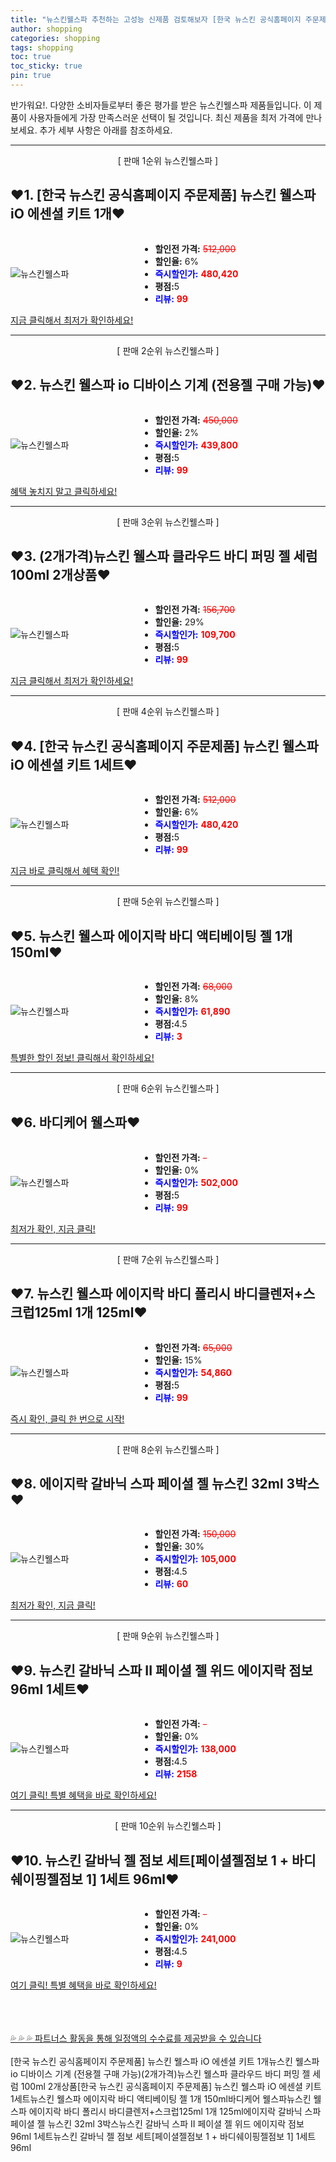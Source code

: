 ```yaml
---
title: "뉴스킨웰스파 추천하는 고성능 신제품 검토해보자 [한국 뉴스킨 공식홈페이지 주문제품] 뉴스킨"
author: shopping
categories: shopping
tags: shopping
toc: true
toc_sticky: true
pin: true
---
```

반가워요!. 다양한 소비자들로부터 좋은 평가를 받은 뉴스킨웰스파 제품들입니다. 이 제품이 사용자들에게 가장 만족스러운 선택이 될 것입니다. 최신 제품을 최저 가격에 만나보세요. 추가 세부 사항은 아래를 참조하세요.

---
<p class="toplist" style="margin: 0 auto; display: block; width: fit-content;">[ 판매 1순위 뉴스킨웰스파 ]</p>

<h2><strong>❤️1. [한국 뉴스킨 공식홈페이지 주문제품] 뉴스킨 웰스파 iO 에센셜 키트 1개❤️</strong></h2>

<div style="display: flex; align-items: center;">
    <div style="flex: 0.4;">
        <img src="https://thumbnail8.coupangcdn.com/thumbnails/remote/230x230ex/image/vendor_inventory/888b/9e6740eb7313646b34e07701b98d087ebf69a742b64824bf486c5c8e8de5.jpg" alt="뉴스킨웰스파" style="max-width: 100%;">
    </div>
    <div style="flex: 0.6; margin-left: 10px;">
        <ul>
            <li><strong>할인전 가격:</strong> <del style="color: red;">512,000</del></li>
            <li><strong>할인율:</strong> 6%</li>
            <li><span style='color:blue'><strong>즉시할인가:</strong></span> <span style='color:red'><strong>480,420</strong></span></li>
            <li><strong>평점:</strong>5</li>
            <li><span style='color:blue'><strong>리뷰:</strong></span> <span style='color:red'><strong>99</strong></span></li>
        </ul>
    </div>
</div>
<div class="center">
    <a href="https://William4Davisa.github.io?lptag=AF9450613&subid=githubio&pageKey=8229829719&traceid=V0-153&itemId=23683829853&vendorItemId=90709026020" class="myButton">
        지금 클릭해서 최저가 확인하세요!
    </a>
</div>


---
<p class="toplist" style="margin: 0 auto; display: block; width: fit-content;">[ 판매 2순위 뉴스킨웰스파 ]</p>

<h2><strong>❤️2. 뉴스킨 웰스파 io 디바이스 기계 (전용젤 구매 가능)❤️</strong></h2>

<div style="display: flex; align-items: center;">
    <div style="flex: 0.4;">
        <img src="https://thumbnail7.coupangcdn.com/thumbnails/remote/230x230ex/image/vendor_inventory/67cb/a04e9b83283494280ef3aa7951a81ace136e42e2463cd280e966230aaede.jpg" alt="뉴스킨웰스파" style="max-width: 100%;">
    </div>
    <div style="flex: 0.6; margin-left: 10px;">
        <ul>
            <li><strong>할인전 가격:</strong> <del style="color: red;">450,000</del></li>
            <li><strong>할인율:</strong> 2%</li>
            <li><span style='color:blue'><strong>즉시할인가:</strong></span> <span style='color:red'><strong>439,800</strong></span></li>
            <li><strong>평점:</strong>5</li>
            <li><span style='color:blue'><strong>리뷰:</strong></span> <span style='color:red'><strong>99</strong></span></li>
        </ul>
    </div>
</div>
<div class="center">
    <a href="https://William4Davisa.github.io?lptag=AF9450613&subid=githubio&pageKey=8240521534&traceid=V0-153&itemId=23715714585&vendorItemId=90740583482" class="myButton">
        혜택 놓치지 말고 클릭하세요!
    </a>
</div>


---
<p class="toplist" style="margin: 0 auto; display: block; width: fit-content;">[ 판매 3순위 뉴스킨웰스파 ]</p>

<h2><strong>❤️3. (2개가격)뉴스킨 웰스파 클라우드 바디 퍼밍 젤 세럼 100ml 2개상품❤️</strong></h2>

<div style="display: flex; align-items: center;">
    <div style="flex: 0.4;">
        <img src="https://thumbnail10.coupangcdn.com/thumbnails/remote/230x230ex/image/vendor_inventory/8e69/f9f9f1b140840abe7f260342a65da59a3c61a5fe481d9554e685d30fb373.jpg" alt="뉴스킨웰스파" style="max-width: 100%;">
    </div>
    <div style="flex: 0.6; margin-left: 10px;">
        <ul>
            <li><strong>할인전 가격:</strong> <del style="color: red;">156,700</del></li>
            <li><strong>할인율:</strong> 29%</li>
            <li><span style='color:blue'><strong>즉시할인가:</strong></span> <span style='color:red'><strong>109,700</strong></span></li>
            <li><strong>평점:</strong>5</li>
            <li><span style='color:blue'><strong>리뷰:</strong></span> <span style='color:red'><strong>99</strong></span></li>
        </ul>
    </div>
</div>
<div class="center">
    <a href="https://William4Davisa.github.io?lptag=AF9450613&subid=githubio&pageKey=8209972669&traceid=V0-153&itemId=23561237544&vendorItemId=90587222149" class="myButton">
        지금 클릭해서 최저가 확인하세요!
    </a>
</div>


---
<p class="toplist" style="margin: 0 auto; display: block; width: fit-content;">[ 판매 4순위 뉴스킨웰스파 ]</p>

<h2><strong>❤️4. [한국 뉴스킨 공식홈페이지 주문제품] 뉴스킨 웰스파 iO 에센셜 키트 1세트❤️</strong></h2>

<div style="display: flex; align-items: center;">
    <div style="flex: 0.4;">
        <img src="https://thumbnail9.coupangcdn.com/thumbnails/remote/230x230ex/image/vendor_inventory/22e4/f5f1130fe97963dbb08005bac4c4af708a875516c37c07a0122a468096a6.jpg" alt="뉴스킨웰스파" style="max-width: 100%;">
    </div>
    <div style="flex: 0.6; margin-left: 10px;">
        <ul>
            <li><strong>할인전 가격:</strong> <del style="color: red;">512,000</del></li>
            <li><strong>할인율:</strong> 6%</li>
            <li><span style='color:blue'><strong>즉시할인가:</strong></span> <span style='color:red'><strong>480,420</strong></span></li>
            <li><strong>평점:</strong>5</li>
            <li><span style='color:blue'><strong>리뷰:</strong></span> <span style='color:red'><strong>99</strong></span></li>
        </ul>
    </div>
</div>
<div class="center">
    <a href="https://William4Davisa.github.io?lptag=AF9450613&subid=githubio&pageKey=8103173816&traceid=V0-153&itemId=22928819027&vendorItemId=89963204427" class="myButton">
        지금 바로 클릭해서 혜택 확인!
    </a>
</div>


---
<p class="toplist" style="margin: 0 auto; display: block; width: fit-content;">[ 판매 5순위 뉴스킨웰스파 ]</p>

<h2><strong>❤️5. 뉴스킨 웰스파 에이지락 바디 액티베이팅 젤 1개 150ml❤️</strong></h2>

<div style="display: flex; align-items: center;">
    <div style="flex: 0.4;">
        <img src="https://thumbnail8.coupangcdn.com/thumbnails/remote/230x230ex/image/vendor_inventory/9726/0691325acb5de6a8279e5f0672f5fcacc74b96d96da11e486e8c0fa8a388.jpg" alt="뉴스킨웰스파" style="max-width: 100%;">
    </div>
    <div style="flex: 0.6; margin-left: 10px;">
        <ul>
            <li><strong>할인전 가격:</strong> <del style="color: red;">68,000</del></li>
            <li><strong>할인율:</strong> 8%</li>
            <li><span style='color:blue'><strong>즉시할인가:</strong></span> <span style='color:red'><strong>61,890</strong></span></li>
            <li><strong>평점:</strong>4.5</li>
            <li><span style='color:blue'><strong>리뷰:</strong></span> <span style='color:red'><strong>3</strong></span></li>
        </ul>
    </div>
</div>
<div class="center">
    <a href="https://William4Davisa.github.io?lptag=AF9450613&subid=githubio&pageKey=7717463456&traceid=V0-153&itemId=20780046783&vendorItemId=90740691470" class="myButton">
        특별한 할인 정보! 클릭해서 확인하세요!
    </a>
</div>


---
<p class="toplist" style="margin: 0 auto; display: block; width: fit-content;">[ 판매 6순위 뉴스킨웰스파 ]</p>

<h2><strong>❤️6. 바디케어 웰스파❤️</strong></h2>

<div style="display: flex; align-items: center;">
    <div style="flex: 0.4;">
        <img src="https://thumbnail8.coupangcdn.com/thumbnails/remote/230x230ex/image/vendor_inventory/1b20/ab0f2c9db61a3667685c53d509641b9cfe1f38695f2fd927e3ba14cfe4d2.jpg" alt="뉴스킨웰스파" style="max-width: 100%;">
    </div>
    <div style="flex: 0.6; margin-left: 10px;">
        <ul>
            <li><strong>할인전 가격:</strong> <del style="color: red;">-</del></li>
            <li><strong>할인율:</strong> 0%</li>
            <li><span style='color:blue'><strong>즉시할인가:</strong></span> <span style='color:red'><strong>502,000</strong></span></li>
            <li><strong>평점:</strong>5</li>
            <li><span style='color:blue'><strong>리뷰:</strong></span> <span style='color:red'><strong>99</strong></span></li>
        </ul>
    </div>
</div>
<div class="center">
    <a href="https://William4Davisa.github.io?lptag=AF9450613&subid=githubio&pageKey=8059891939&traceid=V0-153&itemId=22636645164&vendorItemId=89677677342" class="myButton">
        최저가 확인, 지금 클릭!
    </a>
</div>


---
<p class="toplist" style="margin: 0 auto; display: block; width: fit-content;">[ 판매 7순위 뉴스킨웰스파 ]</p>

<h2><strong>❤️7. 뉴스킨 웰스파 에이지락 바디 폴리시 바디클렌저+스크럽125ml 1개 125ml❤️</strong></h2>

<div style="display: flex; align-items: center;">
    <div style="flex: 0.4;">
        <img src="https://thumbnail6.coupangcdn.com/thumbnails/remote/230x230ex/image/vendor_inventory/b83f/70e768c579acc3dab18d077215ff0ca2bcf61629721192d09df47b8ebfd5.jpg" alt="뉴스킨웰스파" style="max-width: 100%;">
    </div>
    <div style="flex: 0.6; margin-left: 10px;">
        <ul>
            <li><strong>할인전 가격:</strong> <del style="color: red;">65,000</del></li>
            <li><strong>할인율:</strong> 15%</li>
            <li><span style='color:blue'><strong>즉시할인가:</strong></span> <span style='color:red'><strong>54,860</strong></span></li>
            <li><strong>평점:</strong>5</li>
            <li><span style='color:blue'><strong>리뷰:</strong></span> <span style='color:red'><strong>99</strong></span></li>
        </ul>
    </div>
</div>
<div class="center">
    <a href="https://William4Davisa.github.io?lptag=AF9450613&subid=githubio&pageKey=8240559696&traceid=V0-153&itemId=23715843659&vendorItemId=90740711835" class="myButton">
        즉시 확인, 클릭 한 번으로 시작!
    </a>
</div>


---
<p class="toplist" style="margin: 0 auto; display: block; width: fit-content;">[ 판매 8순위 뉴스킨웰스파 ]</p>

<h2><strong>❤️8. 에이지락 갈바닉 스파 페이셜 젤 뉴스킨 32ml 3박스❤️</strong></h2>

<div style="display: flex; align-items: center;">
    <div style="flex: 0.4;">
        <img src="https://thumbnail6.coupangcdn.com/thumbnails/remote/230x230ex/image/vendor_inventory/8130/fad2ecbece3ee5791fc723fee8bcb899b90d865da9fd99ae71f4e6dcb75e.png" alt="뉴스킨웰스파" style="max-width: 100%;">
    </div>
    <div style="flex: 0.6; margin-left: 10px;">
        <ul>
            <li><strong>할인전 가격:</strong> <del style="color: red;">150,000</del></li>
            <li><strong>할인율:</strong> 30%</li>
            <li><span style='color:blue'><strong>즉시할인가:</strong></span> <span style='color:red'><strong>105,000</strong></span></li>
            <li><strong>평점:</strong>4.5</li>
            <li><span style='color:blue'><strong>리뷰:</strong></span> <span style='color:red'><strong>60</strong></span></li>
        </ul>
    </div>
</div>
<div class="center">
    <a href="https://William4Davisa.github.io?lptag=AF9450613&subid=githubio&pageKey=7660926858&traceid=V0-153&itemId=20409892661&vendorItemId=86778170676" class="myButton">
        최저가 확인, 지금 클릭!
    </a>
</div>


---
<p class="toplist" style="margin: 0 auto; display: block; width: fit-content;">[ 판매 9순위 뉴스킨웰스파 ]</p>

<h2><strong>❤️9. 뉴스킨 갈바닉 스파 II 페이셜 젤 위드 에이지락 점보 96ml 1세트❤️</strong></h2>

<div style="display: flex; align-items: center;">
    <div style="flex: 0.4;">
        <img src="https://thumbnail10.coupangcdn.com/thumbnails/remote/230x230ex/image/operator/316637091/dd1d6755-dfcb-c37c-2db0-076c4b500901.jpg" alt="뉴스킨웰스파" style="max-width: 100%;">
    </div>
    <div style="flex: 0.6; margin-left: 10px;">
        <ul>
            <li><strong>할인전 가격:</strong> <del style="color: red;">-</del></li>
            <li><strong>할인율:</strong> 0%</li>
            <li><span style='color:blue'><strong>즉시할인가:</strong></span> <span style='color:red'><strong>138,000</strong></span></li>
            <li><strong>평점:</strong>4.5</li>
            <li><span style='color:blue'><strong>리뷰:</strong></span> <span style='color:red'><strong>2158</strong></span></li>
        </ul>
    </div>
</div>
<div class="center">
    <a href="https://William4Davisa.github.io?lptag=AF9450613&subid=githubio&pageKey=104426450&traceid=V0-153&itemId=316637091&vendorItemId=4043933477" class="myButton">
        여기 클릭! 특별 혜택을 바로 확인하세요!
    </a>
</div>


---
<p class="toplist" style="margin: 0 auto; display: block; width: fit-content;">[ 판매 10순위 뉴스킨웰스파 ]</p>

<h2><strong>❤️10. 뉴스킨 갈바닉 젤 점보 세트[페이셜젤점보 1 + 바디쉐이핑젤점보 1] 1세트 96ml❤️</strong></h2>

<div style="display: flex; align-items: center;">
    <div style="flex: 0.4;">
        <img src="https://thumbnail9.coupangcdn.com/thumbnails/remote/230x230ex/image/vendor_inventory/b959/ed21928d58a529dcf888c881c4ea5a238f6b6b0c0ae64c30fcce20403741.png" alt="뉴스킨웰스파" style="max-width: 100%;">
    </div>
    <div style="flex: 0.6; margin-left: 10px;">
        <ul>
            <li><strong>할인전 가격:</strong> <del style="color: red;">-</del></li>
            <li><strong>할인율:</strong> 0%</li>
            <li><span style='color:blue'><strong>즉시할인가:</strong></span> <span style='color:red'><strong>241,000</strong></span></li>
            <li><strong>평점:</strong>4.5</li>
            <li><span style='color:blue'><strong>리뷰:</strong></span> <span style='color:red'><strong>9</strong></span></li>
        </ul>
    </div>
</div>
<div class="center">
    <a href="https://William4Davisa.github.io?lptag=AF9450613&subid=githubio&pageKey=186718304&traceid=V0-153&itemId=533747898&vendorItemId=4390724140" class="myButton">
        여기 클릭! 특별 혜택을 바로 확인하세요!
    </a>
</div>

<br><br><br>[💦 💦 💦 파트너스 활동을 통해 일정액의 수수료를 제공받을 수 있습니다](https://link.coupang.com/a/bcpT2c)<br><br>[한국 뉴스킨 공식홈페이지 주문제품] 뉴스킨 웰스파 iO 에센셜 키트 1개뉴스킨 웰스파 io 디바이스 기계 (전용젤 구매 가능)(2개가격)뉴스킨 웰스파 클라우드 바디 퍼밍 젤 세럼 100ml 2개상품[한국 뉴스킨 공식홈페이지 주문제품] 뉴스킨 웰스파 iO 에센셜 키트 1세트뉴스킨 웰스파 에이지락 바디 액티베이팅 젤 1개 150ml바디케어 웰스파뉴스킨 웰스파 에이지락 바디 폴리시 바디클렌저+스크럽125ml 1개 125ml에이지락 갈바닉 스파 페이셜 젤 뉴스킨 32ml 3박스뉴스킨 갈바닉 스파 II 페이셜 젤 위드 에이지락 점보 96ml 1세트뉴스킨 갈바닉 젤 점보 세트[페이셜젤점보 1 + 바디쉐이핑젤점보 1] 1세트 96ml
